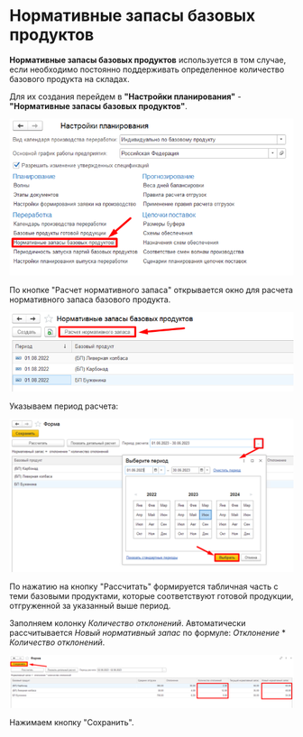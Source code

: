 # Нормативные запасы базовых продуктов

**Нормативные запасы базовых продуктов** используется в том случае, если необходимо постоянно поддерживать определенное количество базового продукта на складах.

Для их создания перейдем в **"Настройки планирования"** - **"Нормативные запасы базовых продуктов"**.

[![1][1]][1]

По кнопке "Расчет нормативного запаса" открывается окно для расчета нормативного запаса базового продукта.

[![2][2]][2]

Указываем период расчета:

[![3][3]][3]

По нажатию на кнопку "Рассчитать" формируется табличная часть с теми базовыми продуктами, которые соответствуют готовой продукции, отгруженной за указанный выше период.

Заполняем колонку *Количество отклонений*. Автоматически рассчитывается *Новый нормативный запас* по формуле: *Отклонение* * *Количество отклонений*.

[![4][4]][4]

Нажимаем кнопку "Сохранить".

[1]: RegulatoryStocksBasicProducts.assets\1.png
[2]: RegulatoryStocksBasicProducts.assets\2.png
[3]: RegulatoryStocksBasicProducts.assets\3.png
[4]: RegulatoryStocksBasicProducts.assets\4.png
